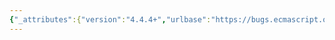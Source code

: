 ```yaml
---
{"_attributes":{"version":"4.4.4+","urlbase":"https://bugs.ecmascript.org/","maintainer":"dherman@mozilla.com"},"bug":{"bug_id":478,"creation_ts":"2012-07-09 09:56:00 -0700","short_desc":"Typo: inpout => input","delta_ts":"2012-09-28 12:24:39 -0700","product":"Draft for 6th Edition","component":"editorial issue","version":"Rev 9: July 8, 2012 Draft","rep_platform":"All","op_sys":"All","bug_status":"RESOLVED","resolution":"FIXED","priority":"Normal","bug_severity":"trivial","everconfirmed":true,"reporter":{"uid":"waldron.rick","name":"Rick Waldron"},"assigned_to":{"uid":"allen","name":"Allen Wirfs-Brock"},"cc":"waldron.rick","long_desc":[{"commentid":1216,"comment_count":0,"who":{"uid":"waldron.rick","name":"Rick Waldron"},"bug_when":"2012-07-09 09:56:20 -0700","thetext":"Within \"7 Lexical Conventions\""},{"commentid":1250,"comment_count":1,"who":{"uid":"allen","name":"Allen Wirfs-Brock"},"bug_when":"2012-07-09 15:18:08 -0700","thetext":"fixed in rev10 editor's draft"},{"commentid":1765,"comment_count":2,"who":{"uid":"allen","name":"Allen Wirfs-Brock"},"bug_when":"2012-09-28 12:24:39 -0700","thetext":"fixed in rev10, Sept. 27 2012 draft"}]}}
---
```

